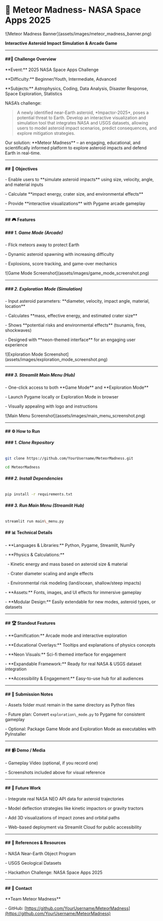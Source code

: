 # **🌌 Meteor Madness- NASA Space Apps 2025** 



!\[Meteor Madness Banner](assets/images/meteor\_madness\_banner.png)



**Interactive Asteroid Impact Simulation \& Arcade Game**



---



#### \##🚀 Challenge Overview



\*\*Event:\*\* 2025 NASA Space Apps Challenge  



\*\*Difficulty:\*\* Beginner/Youth, Intermediate, Advanced  



\*\*Subjects:\*\* Astrophysics, Coding, Data Analysis, Disaster Response, Space Exploration, Statistics  



NASA’s challenge:  

> A newly identified near-Earth asteroid, \*Impactor-2025\*, poses a potential threat to Earth. Develop an interactive visualization and simulation tool that integrates NASA and USGS datasets, allowing users to model asteroid impact scenarios, predict consequences, and explore mitigation strategies.



Our solution: \*\*Meteor Madness\*\* – an engaging, educational, and scientifically informed platform to explore asteroid impacts and defend Earth in real-time.



---



#### \## 🎯 Objectives



\- Enable users to \*\*simulate asteroid impacts\*\* using size, velocity, angle, and material inputs  



\- Calculate \*\*impact energy, crater size, and environmental effects\*\*  



\- Provide \*\*interactive visualizations\*\* with Pygame arcade gameplay




---



#### \## 🎮 Features



##### \### 1. Game Mode (Arcade)



\- Flick meteors away to protect Earth  



\- Dynamic asteroid spawning with increasing difficulty  



\- Explosions, score tracking, and game-over mechanics  



!\[Game Mode Screenshot](assets/images/game\_mode\_screenshot.png)



---



##### \### 2. Exploration Mode (Simulation)



\- Input asteroid parameters: \*\*diameter, velocity, impact angle, material, location\*\*  



\- Calculates \*\*mass, effective energy, and estimated crater size\*\*  



\- Shows \*\*potential risks and environmental effects\*\* (tsunamis, fires, shockwaves)  



\- Designed with \*\*neon-themed interface\*\* for an engaging user experience  



!\[Exploration Mode Screenshot](assets/images/exploration\_mode\_screenshot.png)



---



##### \### 3. Streamlit Main Menu (Hub)



\- One-click access to both \*\*Game Mode\*\* and \*\*Exploration Mode\*\*  



\- Launch Pygame locally or Exploration Mode in browser  



\- Visually appealing with logo and instructions  



!\[Main Menu Screenshot](assets/images/main\_menu\_screenshot.png)



---



#### \## ⚙️ How to Run



##### \### 1. Clone Repository

```bash

git clone https://github.com/YourUsername/MeteorMadness.git

cd MeteorMadness

```



##### \### 2. Install Dependencies



```bash

pip install -r requirements.txt

```



##### \### 3. Run Main Menu (Streamlit Hub)



```bash

streamlit run main\_menu.py

```







#### \## 📊 Technical Details



\- \*\*Languages \& Libraries:\*\* Python, Pygame, Streamlit, NumPy  





\- \*\*Physics \& Calculations:\*\*



&nbsp; - Kinetic energy and mass based on asteroid size \& material  



&nbsp; - Crater diameter scaling and angle effects  



&nbsp; - Environmental risk modeling (land/ocean, shallow/steep impacts)  





\- \*\*Assets:\*\* Fonts, images, and UI effects for immersive gameplay  



\- \*\*Modular Design:\*\* Easily extendable for new modes, asteroid types, or datasets  





---

#### 

#### \## 🏆 Standout Features



\- \*\*Gamification:\*\* Arcade mode and interactive exploration  

\- \*\*Educational Overlays:\*\* Tooltips and explanations of physics concepts  

\- \*\*Neon Visuals:\*\* Sci-fi themed interface for engagement  

\- \*\*Expandable Framework:\*\* Ready for real NASA \& USGS dataset integration  

\- \*\*Accessibility \& Engagement:\*\* Easy-to-use hub for all audiences  



---



#### \## 📂 Submission Notes



\- Assets folder must remain in the same directory as Python files  

\- Future plan: Convert `exploration\_mode.py` to Pygame for consistent gameplay  

\- Optional: Package Game Mode and Exploration Mode as executables with PyInstaller  



---



#### \## 📹 Demo / Media



\- Gameplay Video (optional, if you record one)  

\- Screenshots included above for visual reference  



---



#### \## 🔮 Future Work



\- Integrate real NASA NEO API data for asteroid trajectories  

\- Model deflection strategies like kinetic impactors or gravity tractors  

\- Add 3D visualizations of impact zones and orbital paths  

\- Web-based deployment via Streamlit Cloud for public accessibility  



---



#### \## 📝 References \& Resources



\- NASA Near-Earth Object Program  

\- USGS Geological Datasets  

\- Hackathon Challenge: NASA Space Apps 2025  



---



#### \## 📧 Contact



\*\*Team Meteor Madness\*\*  

\- GitHub: \[https://github.com/YourUsername/MeteorMadness](https://github.com/YourUsername/MeteorMadness)  





